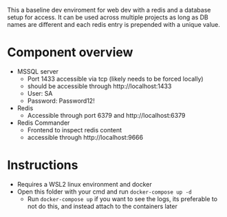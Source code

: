 This a baseline dev enviroment for web dev with a redis and a database setup for access. It can be used across multiple projects as long as DB names are different and each redis entry is prepended with a unique value.

# Component overview
- MSSQL server
    - Port 1433 accessible via tcp (likely needs to be forced locally)
    - should be accessible through http://localhost:1433
    - User: SA
    - Password: Password12!
- Redis
    - Accessible through port 6379 and http://localhost:6379
- Redis Commander
    - Frontend to inspect redis content
    - accessible through http://localhost:9666

# Instructions
- Requires a WSL2 linux environment and docker
- Open this folder with your cmd and run `docker-compose up -d` 
    - Run `docker-compose up` if you want to see the logs, its preferable to not do this, and instead attach to the containers later
